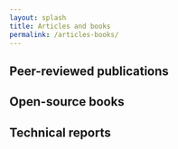 ```yaml
---
layout: splash
title: Articles and books
permalink: /articles-books/
---
```


## Peer-reviewed publications


## Open-source books


## Technical reports




